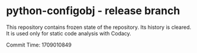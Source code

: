 # python-configobj - release branch

This repository contains frozen state of the repository.
Its history is cleared. It is used only for static code
analysis with Codacy.

Commit Time: 1709010849